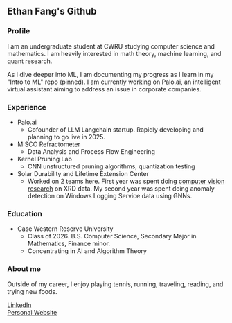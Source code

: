## Ethan Fang's Github
### Profile
I am an undergraduate student at CWRU studying computer science and mathematics. I am heavily interested in math theory, machine learning, and quant research.

As I dive deeper into ML, I am documenting my progress as I learn in my "Intro to ML" repo (pinned). I am currently working on Palo.ai, an intelligent virtual assistant aiming to address an issue in corporate companies. 

### Experience
- Palo.ai
  - Cofounder of LLM Langchain startup. Rapidly developing and planning to go live in 2025.
- MISCO Refractometer
  - Data Analysis and Process Flow Engineering
- Kernel Pruning Lab
  - CNN unstructured pruning algorithms, quantization testing
- Solar Durability and Lifetime Extension Center 
  - Worked on 2 teams here. First year was spent doing <a href = "https://pypi.org/project/XRDimage/">computer vision research</a> on XRD data. My second year was spent doing anomaly detection
    on Windows Logging Service data using GNNs.

### Education
- Case Western Reserve University
  - Class of 2026. B.S. Computer Science, Secondary Major in Mathematics, Finance minor.
  - Concentrating in AI and Algorithm Theory
 
### About me
Outside of my career, I enjoy playing tennis, running, traveling, reading, and trying new foods.
  
<a href="https://www.linkedin.com/in/ethanwfang/">LinkedIn</a> <br>
<a href = "https://ethanwfang.github.io/index.html">Personal Website</a>
  


